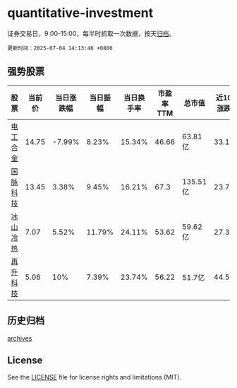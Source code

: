 # quantitative-investment

证券交易日，9:00-15:00，每半时抓取一次数据，按天[归档](archives)。

`更新时间：2025-07-04 14:13:46 +0800`

## 强势股票

|股票|当前价|当日涨跌幅|当日振幅|当日换手率|市盈率TTM|总市值|近10日涨跌幅|
|----|----|----|----|----|----|----|----|
|[电工合金](https://xueqiu.com/S/SZ300697)|14.75|-7.99%|8.23%|15.34%|46.66|63.81亿|33.12%|
|[国脉科技](https://xueqiu.com/S/SZ002093)|13.45|3.38%|9.45%|16.21%|67.3|135.51亿|23.74%|
|[冰山冷热](https://xueqiu.com/S/SZ000530)|7.07|5.52%|11.79%|24.11%|53.62|59.62亿|27.39%|
|[再升科技](https://xueqiu.com/S/SH603601)|5.06|10%|7.39%|23.74%|56.22|51.7亿|44.57%|

## 历史归档

[archives](archives)

## License

See the [LICENSE](LICENSE) file for license rights and limitations (MIT).